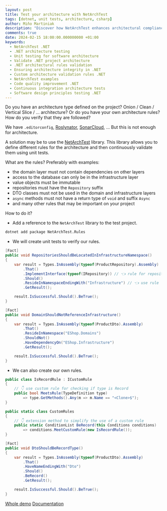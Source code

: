 ```yaml
---
layout: post
title: Test your architecture with NetArchTest
tags: [dotnet, unit tests, architecture, csharp]
author: Miňo Martiniak
description: "Discover how NetArchTest enhances architectural compliance in .NET projects. Learn to create unit tests for architecture integrity."
comments: true
date: 2024-02-15 18:00:00.000000000 +01:00
keywords:
  - NetArchTest .NET
  - .NET architecture testing
  - Unit testing for software architecture
  - Validate .NET project architecture
  - .NET architectural rules validation
  - Ensuring architecture integrity in .NET
  - Custom architecture validation rules .NET
  - NetArchTest examples
  - Code quality improvement .NET
  - Continuous integration architecture tests
  - Software design principles testing .NET
---
```


Do you have an architecture type defined on the project? Onion / Clean / Vertical Slice / ... architecture? 
Or do you have your own architecture rules? 
How do you verify that they are followed?

We have `.editorconfig`, [Roslynator](https://github.com/dotnet/roslynator), [SonarCloud](https://www.sonarsource.com/), ... But this is not enough for architecture.

A solution may be to use the [NetArchTest](https://github.com/BenMorris/NetArchTest) library. 
This library allows you to define different rules for the architecture and then continuously validate them using unit tests.

What are the rules? Preferably with examples:

- the domain layer must not contain dependencies on other layers
- access to the database can only be in the infrastructure layer
- value objects must be immutable
- repositories must have the `Repository` suffix
- DTO classes must not be used in the domain and infrastructure layers
- `async` methods must not have a return type of `void` and suffix `Async`
- and many other rules that may be important on your project

How to do it?

- Add a reference to the `NetArchTest` library to the test project.

```bash
dotnet add package NetArchTest.Rules
```

- We will create unit tests to verify our rules.

```csharp
[Fact]
public void RepositoriesShouldBeLocatedInInfrastructureNamespace()
{
    var result = Types.InAssembly(typeof(ProductRepository).Assembly)
        .That()
        .ImplementInterface(typeof(IRepository)) // 👈 rule for repositories
        .Should()
        .ResideInNamespaceEndingWith("Infrastructure") // 👈 use rule
        .GetResult();

    result.IsSuccessful.Should().BeTrue();
}

[Fact]
public void DomainShouldNotReferenceInfrastructure()
{
    var result = Types.InAssembly(typeof(ProductDto).Assembly)
        .That()
        .ResideInNamespace("EShop.Domains")
        .ShouldNot()
        .HaveDependencyOn("EShop.Infrastructure")
        .GetResult();

    result.IsSuccessful.Should().BeTrue();
}
```

- We can also create our own rules.

```csharp
public class IsRecordRule : ICustomRule
{
    // 👇 use custom rule for checking if type is Record
    public bool MeetsRule(TypeDefinition type)
        => type.GetMethods().Any(m => m.Name == "<Clone>$");
}

public static class CustomRules
{
    // 👇 extension method to simplify the use of a custom rule
    public static ConditionList BeRecord(this Conditions conditions)
        => conditions.MeetCustomRule(new IsRecordRule());
}

[Fact]
public void DtoShouldBeRecordType()
{
    var result = Types.InAssembly(typeof(ProductDto).Assembly)
        .That()
        .HaveNameEndingWith("Dto")
        .Should()
        .BeRecord()
        .GetResult();

    result.IsSuccessful.Should().BeTrue();
}
```

[Whole demo](https://github.com/Burgyn/Sample.NetArchTest)
[Documentation](https://github.com/BenMorris/NetArchTest)